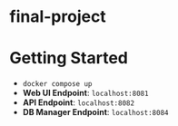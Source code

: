 # final-project

# Getting Started
- `docker compose up`
- **Web UI Endpoint**: `localhost:8081`
- **API Endpoint**: `localhost:8082`
- **DB Manager Endpoint**: `localhost:8084`